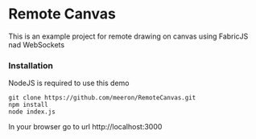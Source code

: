 # Remote Canvas #

This is an example project for remote drawing on canvas using FabricJS nad WebSockets

### Installation ###

NodeJS is required to use this demo

    git clone https://github.com/meeron/RemoteCanvas.git
    npm install
    node index.js

In your browser go to url http://localhost:3000
